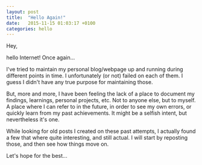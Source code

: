 ```yaml
---
layout: post
title:  "Hello Again!"
date:   2015-11-15 01:03:17 +0100
categories: hello
---
```

Hey,

hello Internet! Once again...

I've tried to maintain my personal blog/webpage up and running during different points in time. I unfortunately (or not) failed on each of them. I guess I didn't have any true purpose for maintaining those.

But, more and more, I have been feeling the lack of a place to document my findings, learnings, personal projects, etc. Not to anyone else, but to myself. A place where I can refer to in the future, in order to see my own errors, or quickly learn from my past achievements. It might be a selfish intent, but nevertheless it's one.

While looking for old posts I created on these past attempts, I actually found a few that where quite interesting, and still actual. I will start by reposting those, and then see how things move on.

Let's hope for the best...
